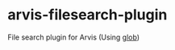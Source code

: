 # arvis-filesearch-plugin

File search plugin for Arvis (Using [glob](https://github.com/isaacs/node-glob))